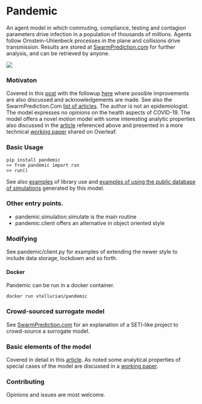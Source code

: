 # Pandemic

An agent model in which commuting, compliance, testing and contagion parameters drive
infection in a population of thousands of millions. Agents follow Ornstein-Uhlenbeck processes
in the plane and collisions drive transmission. Results are stored at 
<a href="https://www.swarmprediction.com/about.html">SwarmPrediction.com</a> for further analysis, and can be retrieved by anyone.  

![](https://github.com/microprediction/pandemic/blob/master/images/pandemic.png)

### Motivaton 

Covered in this [post](https://www.linkedin.com/pulse/pandemic-minimalist-2d-ornstein-uhlenbeck-model-peter-cotton-phd) with 
the followup [here](https://www.linkedin.com/pulse/dear-new-zealand-heres-how-simulate-covid-19-all-your-cotton-phd/) where possible
improvements are also discussed and acknowledgements are made. See also the SwarmPrediction.Com [list of articles](www.swarmprediction.com/articles.html). The author is not an epidemiologist. The model expresses no opinions
on the health aspects of COVID-19. The model offers a novel motion model with some interesting
analytic properties also discussed in the [article](https://www.linkedin.com/pulse/dear-new-zealand-heres-how-simulate-covid-19-all-your-cotton-phd/) referenced
above and presented in a more technical [working paper](https://www.overleaf.com/read/sgjvfxydcwpk) shared on Overleaf.

### Basic Usage

    pip install pandemic
    >> from pandemic import run
    >> run()
    
See also <a href="https://github.com/microprediction/pandemic/tree/master/examples">examples</a> of
library use and <a href="https://github.com/microprediction/pandemic/tree/master/examples_of_surrogate_use">examples of using the public
database of simulations</a> generated by this model. 

### Other entry points. 

- pandemic.simulation.simulate is the main routine
- pandemic.client offers an alternative in object oriented style 

### Modifying

See pandemic/client.py for examples of extending the newer style to include data storage, lockdown and so forth. 

#### Docker

Pandemic can be run in a docker container. 

```
docker run xtellurian/pandemic
```

### Crowd-sourced surrogate model 

See <a href="https://www.swarmprediction.com/about.html">SwarmPrediction.com</a> for an explanation of 
a SETI-like project to crowd-source a surrogate model. 

### Basic elements of the model 

Covered in detail in this [article](https://www.linkedin.com/pulse/dear-new-zealand-heres-how-simulate-covid-19-all-your-cotton-phd/). As noted some analytical properties of 
special cases of the model are discussed in a [working paper](https://www.overleaf.com/read/sgjvfxydcwpk). 

### Contributing 

Opinions and issues are most welcome. 